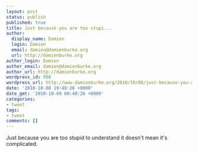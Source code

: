 ```yaml
---
layout: post
status: publish
published: true
title: Just because you are too stupi...
author:
  display_name: Damien
  login: Damien
  email: damien@damienburke.org
  url: http://damienburke.org
author_login: Damien
author_email: damien@damienburke.org
author_url: http://damienburke.org
wordpress_id: 998
wordpress_url: http://www.damienburke.org/2010/10/08/just-because-you-are-too-stupi-4/
date: '2010-10-08 19:48:26 +0000'
date_gmt: '2010-10-09 00:48:26 +0000'
categories:
- tweet
tags:
- tweet
comments: []
---
```

<p>Just because you are too stupid to understand it doesn't mean it's complicated.</p>
